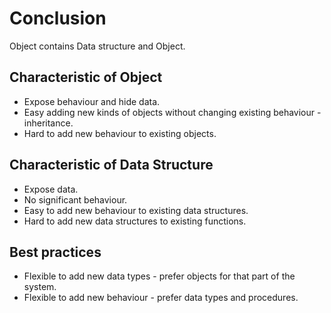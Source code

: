 # Conclusion

Object contains Data structure and Object.

## Characteristic of Object
* Expose behaviour and hide data.
* Easy adding new kinds of objects without changing existing behaviour - inheritance.
* Hard to add new behaviour to existing objects.

## Characteristic of Data Structure
* Expose data.
* No significant behaviour.
* Easy to add new behaviour to existing data structures.
* Hard to add new data structures to existing functions.

## Best practices
* Flexible to add new data types - prefer objects for that part of the system.
* Flexible to add new behaviour - prefer data types and procedures. 
